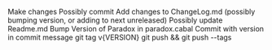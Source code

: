 Make changes
Possibly commit
Add changes to ChangeLog.md (possibly bumping version, or adding to next unreleased)
Possibly update Readme.md
Bump Version of Paradox in paradox.cabal
Commit with version in commit message
git tag v{VERSION}
git push && git push --tags
